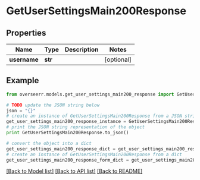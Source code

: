# GetUserSettingsMain200Response


## Properties
Name | Type | Description | Notes
------------ | ------------- | ------------- | -------------
**username** | **str** |  | [optional] 

## Example

```python
from overseerr.models.get_user_settings_main200_response import GetUserSettingsMain200Response

# TODO update the JSON string below
json = "{}"
# create an instance of GetUserSettingsMain200Response from a JSON string
get_user_settings_main200_response_instance = GetUserSettingsMain200Response.from_json(json)
# print the JSON string representation of the object
print GetUserSettingsMain200Response.to_json()

# convert the object into a dict
get_user_settings_main200_response_dict = get_user_settings_main200_response_instance.to_dict()
# create an instance of GetUserSettingsMain200Response from a dict
get_user_settings_main200_response_form_dict = get_user_settings_main200_response.from_dict(get_user_settings_main200_response_dict)
```
[[Back to Model list]](../README.md#documentation-for-models) [[Back to API list]](../README.md#documentation-for-api-endpoints) [[Back to README]](../README.md)


